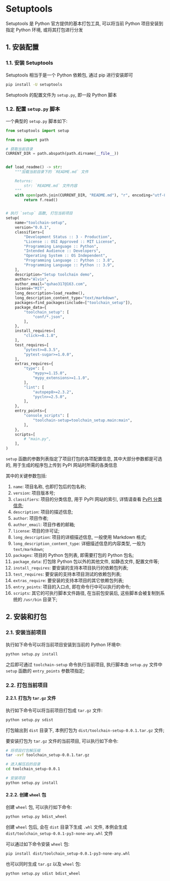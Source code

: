 # Setuptools

Setuptools 是 Python 官方提供的基本打包工具, 可以将当前 Python 项目安装到指定 Python 环境, 或将其打包进行分发

## 1. 安装配置

### 1.1. 安装 Setuptools

Setuptools 相当于是一个 Python 依赖包, 通过 pip 进行安装即可

```bash
pip install -U setuptools
```

Setuptools 的配置文件为 `setup.py`, 即一段 Python 脚本

### 1.2. 配置 `setup.py` 脚本

一个典型的 `setup.py` 脚本如下:

```python
from setuptools import setup

from os import path

# 获取当前目录
CURRENT_DIR = path.abspath(path.dirname(__file__))


def load_readme() -> str:
    """加载当前目录下的 `README.md` 文件

    Returns:
        str: `README.md` 文件内容
    """
    with open(path.join(CURRENT_DIR, "README.md"), "r", encoding="utf-8") as f:
        return f.read()


# 执行 `setup` 函数, 打包当前项目
setup(
    name="toolchain-setup",
    version="0.0.1",
    classifiers=[
        "Development Status :: 3 - Production",
        "License :: OSI Approved :: MIT License",
        "Programming Language :: Python",
        "Intended Audience :: Developers",
        "Operating System :: OS Independent",
        "Programming Language :: Python :: 3.8",
        "Programming Language :: Python :: 3.9",
    ],
    description="Setup toolchain demo",
    author="Alvin",
    author_email="quhao317@163.com",
    license="MIT",
    long_description=load_readme(),
    long_description_content_type="text/markdown",
    packages=find_packages(include=["toolchain_setup"]),
    package_data={
        "toolchain_setup": [
            "conf/*.json",
        ],
    },
    install_requires=[
        "click>=8.1.8",
    ],
    test_requires=[
        "pytest>=8.3.5",
        "pytest-sugar>=1.0.0",
    ],
    extras_requires={
        "type": [
            "mypy>=1.15.0",
            "mypy_extensions>=1.1.0",
        ],
        "lint": [
            "autopep8>=2.3.2",
            "pycln>=2.5.0",
        ],
    },
    entry_points={
        "console_scripts": [
            "toolchain-setup=toolchain_setup.main:main",
        ],
    },
    scripts=[
        # "main.py",
    ],
)
```

`setup` 函数的参数列表指定了项目打包的各项配置信息, 其中大部分参数都是可选的, 用于生成的程序包上传到 PyPI 网站时所需的各类信息

其中的关键参数包括:

1. `name`: 项目名称, 也即打包后的包名称;
2. `version`: 项目版本号;
3. `classifiers`: 项目的分类信息, 用于 PyPI 网站的索引, 详情请查看 [PyPI 分类信息](https://pypi.org/classifiers/);
4. `description`: 项目的描述信息;
5. `author`: 项目作者;
6. `author_email`: 项目作者的邮箱;
7. `license`: 项目的许可证;
8. `long_description`: 项目的详细描述信息, 一般使用 Markdown 格式;
9. `long_description_content_type`: 详细描述信息的内容类型, 一般为 `text/markdown`;
10. `packages`: 项目的 Python 包列表, 即需要打包的 Python 包名;
11. `package_data`: 打包除 Python 包以外的其他文件, 如静态文件, 配置文件等;
12. `install_requires`: 要安装的支持本项目执行的依赖包列表;
13. `test_requires`: 要安装的支持本项目测试的依赖包列表;
14. `extras_require`: 要安装的支持本项目的其它依赖包列表;
15. `entry_points`: 项目的入口点, 即在命令行中可以执行的命令;
16. `scripts`: 其它的可执行脚本文件路径, 在当前包安装后, 这些脚本会被复制到系统的 `/usr/bin` 目录下;

## 2. 安装和打包

### 2.1. 安装当前项目

执行如下命令可以将当前项目安装到当前的 Python 环境中:

```bash
python setup.py install
```

之后即可通过 `toolchain-setup` 命令执行当前项目, 执行脚本由 `setup.py` 文件中 `setup` 函数的 `entry_points` 参数项指定;

### 2.2. 打包当前项目

#### 2.2.1. 打包为 `tar.gz` 文件

执行如下命令可以将当前项目打包成 `tar.gz` 文件:

```bash
python setup.py sdist
```

打包输出到 `dist` 目录下, 本例打包为 `dist/toolchain-setup-0.0.1.tar.gz` 文件;

要安装打包为 `tar.gz` 文件的当前项目, 可以执行如下命令:

```bash
# 将项目打包解压缩
tar -xvf toolchain_setup-0.0.1.tar.gz

# 进入解压后的目录
cd toolchain_setup-0.0.1

# 安装项目
python setup.py install
```

#### 2.2.2. 创建 `wheel` 包

创建 `wheel` 包, 可以执行如下命令:

```bash
python setup.py bdist_wheel
```

创建 `wheel` 包后, 会在 `dist` 目录下生成 `.whl` 文件, 本例会生成 `dist/toolchain_setup-0.0.1-py3-none-any.whl` 文件

可以通过如下命令安装 `wheel` 包:

```bash
pip install dist/toolchain_setup-0.0.1-py3-none-any.whl
```

也可以同时生成 `tar.gz` 以及 `wheel` 包:

```bash
python setup.py sdist bdist_wheel
```
